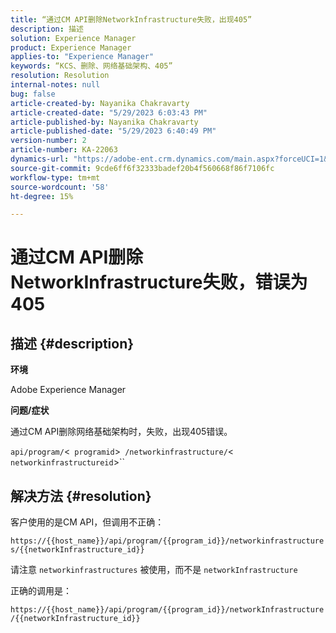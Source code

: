 ```yaml
---
title: “通过CM API删除NetworkInfrastructure失败，出现405”
description: 描述
solution: Experience Manager
product: Experience Manager
applies-to: "Experience Manager"
keywords: “KCS、删除、网络基础架构、405”
resolution: Resolution
internal-notes: null
bug: false
article-created-by: Nayanika Chakravarty
article-created-date: "5/29/2023 6:03:43 PM"
article-published-by: Nayanika Chakravarty
article-published-date: "5/29/2023 6:40:49 PM"
version-number: 2
article-number: KA-22063
dynamics-url: "https://adobe-ent.crm.dynamics.com/main.aspx?forceUCI=1&pagetype=entityrecord&etn=knowledgearticle&id=04918225-4bfe-ed11-8f6e-6045bd006793"
source-git-commit: 9cde6ff6f32333badef20b4f560668f86f7106fc
workflow-type: tm+mt
source-wordcount: '58'
ht-degree: 15%

---
```


# 通过CM API删除NetworkInfrastructure失败，错误为405

## 描述 {#description}


<b>环境</b>

Adobe Experience Manager

<b>问题/症状</b>

通过CM API删除网络基础架构时，失败，出现405错误。

`api/program/`&lt;` programid`>` /networkinfrastructure/`&lt;` networkinfrastructureid`>``


## 解决方法 {#resolution}


客户使用的是CM API，但调用不正确：

`https://{{host_name}}/api/program/{{program_id}}/networkinfrastructures/{{networkInfrastructure_id}}`

请注意 `networkinfrastructures` 被使用，而不是 `networkInfrastructure`

正确的调用是：

`https://{{host_name}}/api/program/{{program_id}}/networkInfrastructure /{{networkInfrastructure_id}}`
